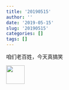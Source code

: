 ```yaml
---
title: '20190515'
author: ''
date: '2019-05-15'
slug: '20190515'
categories: []
tags: []
---
```


咱们老百姓，今天真搞笑

<img src="/post/2019-05-15-20190515_files/微信图片_20190514131452.jpg" alt="" width="50px" height="50px"/>
